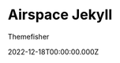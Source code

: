 ---
title: Airspace Jekyll
github: https://github.com/themefisher/airspace-jekyll/
demo: https://demo.themefisher.com/airspace/
author: Themefisher
author_link: https://themefisher.com
date: 2022-12-18T00:00:00.000Z
description: >-
  Airspace is a Jekyll business theme that is perfect for agencies or small
  businesses.
ssg:
  - Jekyll
css:
  - Bootstrap
cms:
  - Markdown
category:
  - Business
draft: false
publish_date: '2019-07-18T06:43:00Z'
update_date: '2022-10-16T08:41:05Z'
github_star: 7
github_fork: 950
---